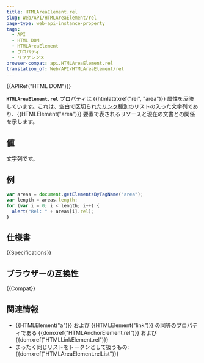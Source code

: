 ```yaml
---
title: HTMLAreaElement.rel
slug: Web/API/HTMLAreaElement/rel
page-type: web-api-instance-property
tags:
  - API
  - HTML DOM
  - HTMLAreaElement
  - プロパティ
  - リファレンス
browser-compat: api.HTMLAreaElement.rel
translation_of: Web/API/HTMLAreaElement/rel
---
```

{{APIRef("HTML DOM")}}

**`HTMLAreaElement.rel`** プロパティは {{htmlattrxref("rel", "area")}} 属性を反映しています。これは、空白で区切られた[リンク種別](/ja/docs/Web/HTML/Link_types)のリストの入った文字列であり、{{HTMLElement("area")}} 要素で表されるリソースと現在の文書との関係を示します。

## 値

文字列です。

## 例

```js
var areas = document.getElementsByTagName("area");
var length = areas.length;
for (var i = 0; i < length; i++) {
  alert("Rel: " + areas[i].rel);
}
```

## 仕様書

{{Specifications}}

## ブラウザーの互換性

{{Compat}}

## 関連情報

- {{HTMLElement("a")}} および {{HTMLElement("link")}} の同等のプロパティである {{domxref("HTMLAnchorElement.rel")}} および {{domxref("HTMLLinkElement.rel")}}
- まったく同じリストをトークンとして扱うもの: {{domxref("HTMLAreaElement.relList")}}
